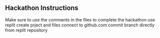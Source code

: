 ## Hackathon Instructions

Make sure to use the comments in the files to complete the hackathon
use replit 
create prject and files 
connect to github.com
commit branch directly from replit repository
